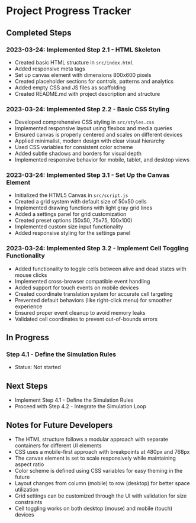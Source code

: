 # Project Progress Tracker

## Completed Steps

### 2023-03-24: Implemented Step 2.1 - HTML Skeleton
- Created basic HTML structure in `src/index.html`
- Added responsive meta tags
- Set up canvas element with dimensions 800x600 pixels
- Created placeholder sections for controls, patterns and analytics
- Added empty CSS and JS files as scaffolding
- Created README.md with project description and structure

### 2023-03-24: Implemented Step 2.2 - Basic CSS Styling
- Developed comprehensive CSS styling in `src/styles.css`
- Implemented responsive layout using flexbox and media queries
- Ensured canvas is properly centered and scales on different devices
- Applied minimalist, modern design with clear visual hierarchy
- Used CSS variables for consistent color scheme
- Added subtle shadows and borders for visual depth
- Implemented responsive behavior for mobile, tablet, and desktop views

### 2023-03-24: Implemented Step 3.1 - Set Up the Canvas Element
- Initialized the HTML5 Canvas in `src/script.js`
- Created a grid system with default size of 50x50 cells
- Implemented drawing functions with light gray grid lines
- Added a settings panel for grid customization
- Created preset options (50x50, 75x75, 100x100)
- Implemented custom size input functionality
- Added responsive styling for the settings panel

### 2023-03-24: Implemented Step 3.2 - Implement Cell Toggling Functionality
- Added functionality to toggle cells between alive and dead states with mouse clicks
- Implemented cross-browser compatible event handling
- Added support for touch events on mobile devices
- Created coordinate translation system for accurate cell targeting
- Prevented default behaviors (like right-click menu) for smoother experience
- Ensured proper event cleanup to avoid memory leaks
- Validated cell coordinates to prevent out-of-bounds errors

## In Progress

### Step 4.1 - Define the Simulation Rules
- Status: Not started

## Next Steps
- Implement Step 4.1 - Define the Simulation Rules
- Proceed with Step 4.2 - Integrate the Simulation Loop

## Notes for Future Developers
- The HTML structure follows a modular approach with separate containers for different UI elements
- CSS uses a mobile-first approach with breakpoints at 480px and 768px
- The canvas element is set to scale responsively while maintaining aspect ratio
- Color scheme is defined using CSS variables for easy theming in the future
- Layout changes from column (mobile) to row (desktop) for better space utilization
- Grid settings can be customized through the UI with validation for size constraints
- Cell toggling works on both desktop (mouse) and mobile (touch) devices

